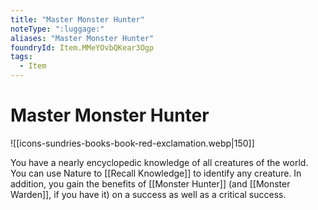 ```yaml
---
title: "Master Monster Hunter"
noteType: ":luggage:"
aliases: "Master Monster Hunter"
foundryId: Item.MMeYOvbQKear3Ogp
tags:
  - Item
---
```


# Master Monster Hunter
![[icons-sundries-books-book-red-exclamation.webp|150]]

You have a nearly encyclopedic knowledge of all creatures of the world. You can use Nature to [[Recall Knowledge]] to identify any creature. In addition, you gain the benefits of [[Monster Hunter]] (and [[Monster Warden]], if you have it) on a success as well as a critical success.
